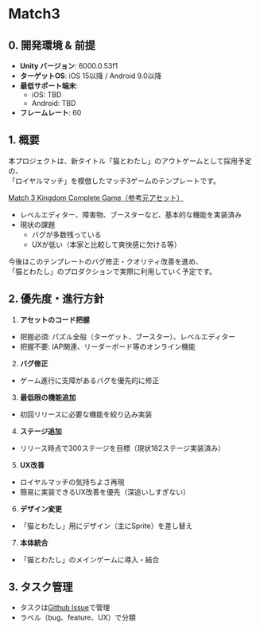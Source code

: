 
# Match3

## 0. 開発環境 & 前提

- **Unity バージョン**: 6000.0.53f1
- **ターゲットOS**: iOS 15以降 / Android 9.0以降
- **最低サポート端末**:
  - iOS: TBD
  - Android: TBD
- **フレームレート**: 60

## 1. 概要

本プロジェクトは、新タイトル「猫とわたし」のアウトゲームとして採用予定の、  
「ロイヤルマッチ」を模倣したマッチ3ゲームのテンプレートです。

[Match 3 Kingdom Complete Game（参考元アセット）](https://sellunitysourcecode.com/item/Match%203%20Kingdom%20Complete%20Game)

- レベルエディター、障害物、ブースターなど、基本的な機能を実装済み
- 現状の課題
  - バグが多数残っている
  - UXが低い（本家と比較して爽快感に欠ける等）

今後はこのテンプレートのバグ修正・クオリティ改善を進め、  
「猫とわたし」のプロダクションで実際に利用していく予定です。

## 2. 優先度・進行方針

1. **アセットのコード把握**
  - 把握必須: パズル全般（ターゲット、ブースター）、レベルエディター
  - 把握不要: IAP関連、リーダーボード等のオンライン機能

2. **バグ修正**
  - ゲーム進行に支障があるバグを優先的に修正

3. **最低限の機能追加**
  - 初回リリースに必要な機能を絞り込み実装

4. **ステージ追加**
  - リリース時点で300ステージを目標（現状182ステージ実装済み）

5. **UX改善**
  - ロイヤルマッチの気持ちよさ再現
  - 簡易に実装できるUX改善を優先（深追いしすぎない）

6. **デザイン変更**
  - 「猫とわたし」用にデザイン（主にSprite）を差し替え

7. **本体統合**
  - 「猫とわたし」のメインゲームに導入・結合

## 3. タスク管理

- タスクは[Github Issue](https://github.com/shibatom/Match3/issues)で管理
- ラベル（bug、feature、UX）で分類